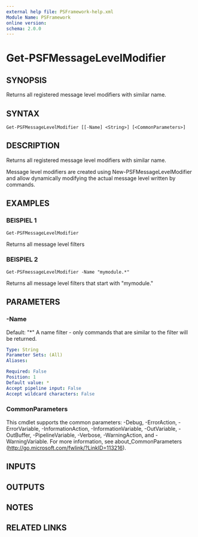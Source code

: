 ```yaml
---
external help file: PSFramework-help.xml
Module Name: PSFramework
online version:
schema: 2.0.0
---
```


# Get-PSFMessageLevelModifier

## SYNOPSIS
Returns all registered message level modifiers with similar name.

## SYNTAX

```
Get-PSFMessageLevelModifier [[-Name] <String>] [<CommonParameters>]
```

## DESCRIPTION
Returns all registered message level modifiers with similar name.

Message level modifiers are created using New-PSFMessageLevelModifier and allow dynamically modifying the actual message level written by commands.

## EXAMPLES

### BEISPIEL 1
```
Get-PSFMessageLevelModifier
```

Returns all message level filters

### BEISPIEL 2
```
Get-PSFmessageLevelModifier -Name "mymodule.*"
```

Returns all message level filters that start with "mymodule."

## PARAMETERS

### -Name
Default: "*"
A name filter - only commands that are similar to the filter will be returned.

```yaml
Type: String
Parameter Sets: (All)
Aliases:

Required: False
Position: 1
Default value: *
Accept pipeline input: False
Accept wildcard characters: False
```

### CommonParameters
This cmdlet supports the common parameters: -Debug, -ErrorAction, -ErrorVariable, -InformationAction, -InformationVariable, -OutVariable, -OutBuffer, -PipelineVariable, -Verbose, -WarningAction, and -WarningVariable.
For more information, see about_CommonParameters (http://go.microsoft.com/fwlink/?LinkID=113216).

## INPUTS

## OUTPUTS

## NOTES

## RELATED LINKS
